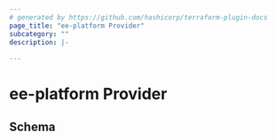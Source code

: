```yaml
---
# generated by https://github.com/hashicorp/terraform-plugin-docs
page_title: "ee-platform Provider"
subcategory: ""
description: |-
  
---
```


# ee-platform Provider





<!-- schema generated by tfplugindocs -->
## Schema

